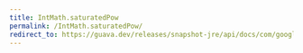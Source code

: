 ```yaml
---
title: IntMath.saturatedPow
permalink: /IntMath.saturatedPow/
redirect_to: https://guava.dev/releases/snapshot-jre/api/docs/com/google/common/math/IntMath.html#saturatedPow-int-int-
---
```

